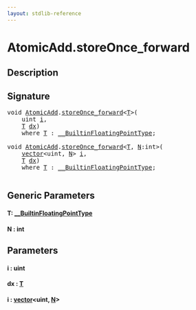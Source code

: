 ```yaml
---
layout: stdlib-reference
---
```


# AtomicAdd\.storeOnce\_forward

## Description





## Signature 

<pre>
<span class="code_keyword">void</span> <a href="index.md" class="code_type">AtomicAdd</a>.<a href="storeonce_forward-5.md">storeOnce_forward</a>&lt;<a href="storeonce_forward-5.md#typeparam-T" class="code_type">T</a>&gt;(
    <span class="code_keyword">uint</span> <a href="storeonce_forward-5.md#decl-i" class="code_param">i</a>,
    <a href="storeonce_forward-5.md#typeparam-T" class="code_type">T</a> <a href="storeonce_forward-5.md#decl-dx" class="code_param">dx</a>)
    <span class='code_keyword'>where</span> <a href="storeonce_forward-5.md#typeparam-T" class="code_type">T</a> : <a href="../../interfaces/0_builtinfloatingpointtype-029hm/index.md" class="code_type">__BuiltinFloatingPointType</a>;

<span class="code_keyword">void</span> <a href="index.md" class="code_type">AtomicAdd</a>.<a href="storeonce_forward-5.md">storeOnce_forward</a>&lt;<a href="storeonce_forward-5.md#typeparam-T" class="code_type">T</a>, <a href="storeonce_forward-5.md#decl-N" class="code_var">N</a>:<span class="code_keyword">int</span>&gt;(
    <a href="../vector/index.md" class="code_type">vector</a>&lt;<span class="code_keyword">uint</span>, <a href="storeonce_forward-5.md#decl-N" class="code_var">N</a>&gt; <a href="storeonce_forward-5.md#decl-i" class="code_param">i</a>,
    <a href="storeonce_forward-5.md#typeparam-T" class="code_type">T</a> <a href="storeonce_forward-5.md#decl-dx" class="code_param">dx</a>)
    <span class='code_keyword'>where</span> <a href="storeonce_forward-5.md#typeparam-T" class="code_type">T</a> : <a href="../../interfaces/0_builtinfloatingpointtype-029hm/index.md" class="code_type">__BuiltinFloatingPointType</a>;

</pre>

## Generic Parameters

####  <a id="typeparam-T"></a>T: [\_\_BuiltinFloatingPointType](../../interfaces/0_builtinfloatingpointtype-029hm/index.md)
####  <a id="decl-N"></a>N  : int

## Parameters

####  <a id="decl-i"></a>i  : uint
####  <a id="decl-dx"></a>dx  : [T](storeonce_forward-5.md#typeparam-T)
####  <a id="decl-i"></a>i  : [vector](../vector/index.md)\<uint, [N](../vector/index.md#decl-N)\>


<script>
// Fix .md links to .html when on ReadTheDocs
if (window.location.hostname.includes('readthedocs') || 
    window.location.hostname.includes('rtfd.io')) {
  document.addEventListener('DOMContentLoaded', function() {
    const links = document.querySelectorAll('a');
    links.forEach(link => {
      if (link.getAttribute('href') && link.getAttribute('href').endsWith('.md')) {
        link.href = link.href.replace(/\.md($|#|\?)/, '.html$1');
      }
    });
  });
}
</script>

